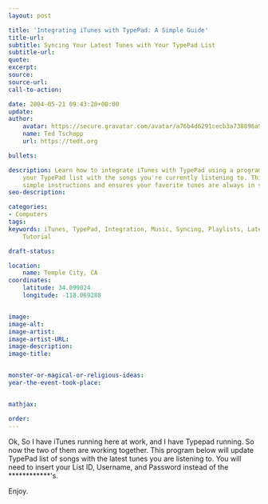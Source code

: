 ```yaml
---
layout: post

title: 'Integrating iTunes with TypePad: A Simple Guide'
title-url:
subtitle: Syncing Your Latest Tunes with Your TypePad List
subtitle-url:
quote:
excerpt:
source:
source-url:
call-to-action:

date: 2004-05-21 09:43:20+00:00
update:
author:
    avatar: https://secure.gravatar.com/avatar/a76b4d6291cecb3a738896a971bfb903?s=512&d=mp&r=g
    name: Ted Tschopp
    url: https://tedt.org

bullets:

description: Learn how to integrate iTunes with TypePad using a program that updates
    your TypePad list with the songs you're currently listening to. This guide offers
    simple instructions and ensures your favorite tunes are always in sync
seo-description:

categories:
- Computers
tags:
keywords: iTunes, TypePad, Integration, Music, Syncing, Playlists, Latest Tunes, Guide,
    Tutorial

draft-status:

location:
    name: Temple City, CA
coordinates:
    latitude: 34.099024
    longitude: -118.069288


image:
image-alt:
image-artist:
image-artist-URL:
image-description:
image-title:


monster-or-magical-or-religious-ideas:
year-the-event-took-place:


mathjax:

order:
---
```

Ok, So I have iTunes running here at work, and I have Typepad running. So now the two of them are working together. This program below will update TypePad list of songs with the latest tunes you are listening to. You will need to insert your List ID, Username, and Password instead of the ************'s.

Enjoy.


<script src="https://gist.github.com/TedTschopp/43e73fa49d77484d457d4d352a84289a.js"></script>
